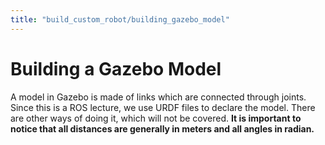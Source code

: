 ```yaml
---
title: "build_custom_robot/building_gazebo_model"
---
```


# Building a Gazebo Model

A model in Gazebo is made of links which are connected through joints. Since this is a ROS lecture, we use URDF files to declare the model. There are other ways of doing it, which will not be covered. **It is important to notice that all distances are generally in meters and all angles in radian.**



